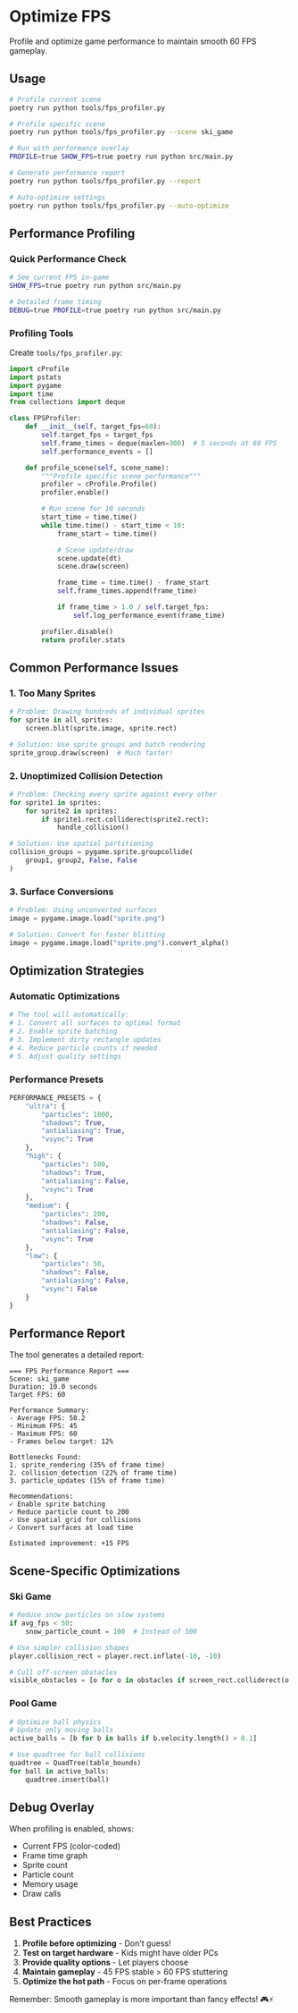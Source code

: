 # Optimize FPS

Profile and optimize game performance to maintain smooth 60 FPS gameplay.

## Usage

```bash
# Profile current scene
poetry run python tools/fps_profiler.py

# Profile specific scene
poetry run python tools/fps_profiler.py --scene ski_game

# Run with performance overlay
PROFILE=true SHOW_FPS=true poetry run python src/main.py

# Generate performance report
poetry run python tools/fps_profiler.py --report

# Auto-optimize settings
poetry run python tools/fps_profiler.py --auto-optimize
```

## Performance Profiling

### Quick Performance Check
```bash
# See current FPS in-game
SHOW_FPS=true poetry run python src/main.py

# Detailed frame timing
DEBUG=true PROFILE=true poetry run python src/main.py
```

### Profiling Tools

Create `tools/fps_profiler.py`:

```python
import cProfile
import pstats
import pygame
import time
from collections import deque

class FPSProfiler:
    def __init__(self, target_fps=60):
        self.target_fps = target_fps
        self.frame_times = deque(maxlen=300)  # 5 seconds at 60 FPS
        self.performance_events = []

    def profile_scene(self, scene_name):
        """Profile specific scene performance"""
        profiler = cProfile.Profile()
        profiler.enable()

        # Run scene for 10 seconds
        start_time = time.time()
        while time.time() - start_time < 10:
            frame_start = time.time()

            # Scene update/draw
            scene.update(dt)
            scene.draw(screen)

            frame_time = time.time() - frame_start
            self.frame_times.append(frame_time)

            if frame_time > 1.0 / self.target_fps:
                self.log_performance_event(frame_time)

        profiler.disable()
        return profiler.stats
```

## Common Performance Issues

### 1. Too Many Sprites
```python
# Problem: Drawing hundreds of individual sprites
for sprite in all_sprites:
    screen.blit(sprite.image, sprite.rect)

# Solution: Use sprite groups and batch rendering
sprite_group.draw(screen)  # Much faster!
```

### 2. Unoptimized Collision Detection
```python
# Problem: Checking every sprite against every other
for sprite1 in sprites:
    for sprite2 in sprites:
        if sprite1.rect.colliderect(sprite2.rect):
            handle_collision()

# Solution: Use spatial partitioning
collision_groups = pygame.sprite.groupcollide(
    group1, group2, False, False
)
```

### 3. Surface Conversions
```python
# Problem: Using unconverted surfaces
image = pygame.image.load("sprite.png")

# Solution: Convert for faster blitting
image = pygame.image.load("sprite.png").convert_alpha()
```

## Optimization Strategies

### Automatic Optimizations
```bash
# The tool will automatically:
# 1. Convert all surfaces to optimal format
# 2. Enable sprite batching
# 3. Implement dirty rectangle updates
# 4. Reduce particle counts if needed
# 5. Adjust quality settings
```

### Performance Presets

```python
PERFORMANCE_PRESETS = {
    "ultra": {
        "particles": 1000,
        "shadows": True,
        "antialiasing": True,
        "vsync": True
    },
    "high": {
        "particles": 500,
        "shadows": True,
        "antialiasing": False,
        "vsync": True
    },
    "medium": {
        "particles": 200,
        "shadows": False,
        "antialiasing": False,
        "vsync": True
    },
    "low": {
        "particles": 50,
        "shadows": False,
        "antialiasing": False,
        "vsync": False
    }
}
```

## Performance Report

The tool generates a detailed report:

```
=== FPS Performance Report ===
Scene: ski_game
Duration: 10.0 seconds
Target FPS: 60

Performance Summary:
- Average FPS: 58.2
- Minimum FPS: 45
- Maximum FPS: 60
- Frames below target: 12%

Bottlenecks Found:
1. sprite_rendering (35% of frame time)
2. collision_detection (22% of frame time)
3. particle_updates (15% of frame time)

Recommendations:
✓ Enable sprite batching
✓ Reduce particle count to 200
✓ Use spatial grid for collisions
✓ Convert surfaces at load time

Estimated improvement: +15 FPS
```

## Scene-Specific Optimizations

### Ski Game
```python
# Reduce snow particles on slow systems
if avg_fps < 50:
    snow_particle_count = 100  # Instead of 500

# Use simpler collision shapes
player.collision_rect = player.rect.inflate(-10, -10)

# Cull off-screen obstacles
visible_obstacles = [o for o in obstacles if screen_rect.colliderect(o.rect)]
```

### Pool Game
```python
# Optimize ball physics
# Update only moving balls
active_balls = [b for b in balls if b.velocity.length() > 0.1]

# Use quadtree for ball collisions
quadtree = QuadTree(table_bounds)
for ball in active_balls:
    quadtree.insert(ball)
```

## Debug Overlay

When profiling is enabled, shows:
- Current FPS (color-coded)
- Frame time graph
- Sprite count
- Particle count
- Memory usage
- Draw calls

## Best Practices

1. **Profile before optimizing** - Don't guess!
2. **Test on target hardware** - Kids might have older PCs
3. **Provide quality options** - Let players choose
4. **Maintain gameplay** - 45 FPS stable > 60 FPS stuttering
5. **Optimize the hot path** - Focus on per-frame operations

Remember: Smooth gameplay is more important than fancy effects! 🎮⚡
